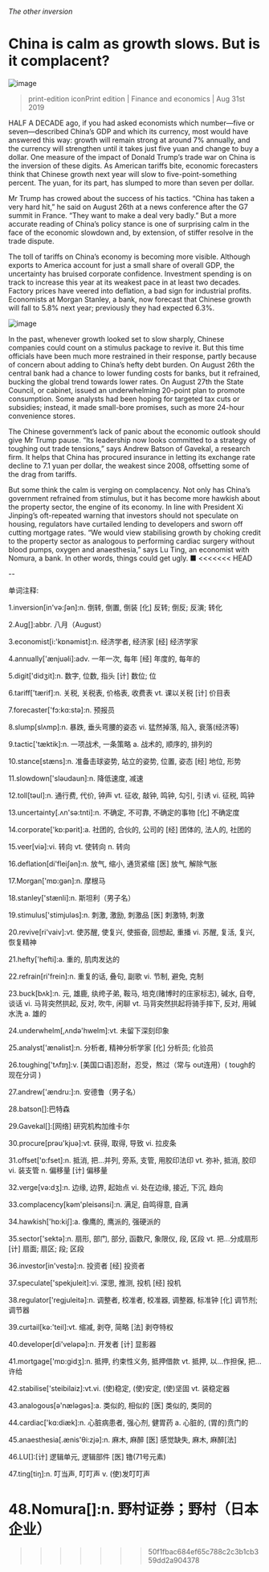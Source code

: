 ###### The other inversion
# China is calm as growth slows. But is it complacent? 
![image](images/20190831_FNP502.jpg) 
> print-edition iconPrint edition | Finance and economics | Aug 31st 2019 
HALF A DECADE ago, if you had asked economists which number—five or seven—described China’s GDP and which its currency, most would have answered this way: growth will remain strong at around 7% annually, and the currency will strengthen until it takes just five yuan and change to buy a dollar. One measure of the impact of Donald Trump’s trade war on China is the inversion of these digits. As American tariffs bite, economic forecasters think that Chinese growth next year will slow to five-point-something percent. The yuan, for its part, has slumped to more than seven per dollar. 
Mr Trump has crowed about the success of his tactics. “China has taken a very hard hit,” he said on August 26th at a news conference after the G7 summit in France. “They want to make a deal very badly.” But a more accurate reading of China’s policy stance is one of surprising calm in the face of the economic slowdown and, by extension, of stiffer resolve in the trade dispute. 
The toll of tariffs on China’s economy is becoming more visible. Although exports to America account for just a small share of overall GDP, the uncertainty has bruised corporate confidence. Investment spending is on track to increase this year at its weakest pace in at least two decades. Factory prices have veered into deflation, a bad sign for industrial profits. Economists at Morgan Stanley, a bank, now forecast that Chinese growth will fall to 5.8% next year; previously they had expected 6.3%. 
![image](images/20190831_FNC652.png) 
In the past, whenever growth looked set to slow sharply, Chinese companies could count on a stimulus package to revive it. But this time officials have been much more restrained in their response, partly because of concern about adding to China’s hefty debt burden. On August 26th the central bank had a chance to lower funding costs for banks, but it refrained, bucking the global trend towards lower rates. On August 27th the State Council, or cabinet, issued an underwhelming 20-point plan to promote consumption. Some analysts had been hoping for targeted tax cuts or subsidies; instead, it made small-bore promises, such as more 24-hour convenience stores. 
The Chinese government’s lack of panic about the economic outlook should give Mr Trump pause. “Its leadership now looks committed to a strategy of toughing out trade tensions,” says Andrew Batson of Gavekal, a research firm. It helps that China has procured insurance in letting its exchange rate decline to 7.1 yuan per dollar, the weakest since 2008, offsetting some of the drag from tariffs. 
But some think the calm is verging on complacency. Not only has China’s government refrained from stimulus, but it has become more hawkish about the property sector, the engine of its economy. In line with President Xi Jinping’s oft-repeated warning that investors should not speculate on housing, regulators have curtailed lending to developers and sworn off cutting mortgage rates. “We would view stabilising growth by choking credit to the property sector as analogous to performing cardiac surgery without blood pumps, oxygen and anaesthesia,” says Lu Ting, an economist with Nomura, a bank. In other words, things could get ugly. ■ 
<<<<<<< HEAD
-- 
 单词注释:
1.inversion[in'vә:ʃәn]:n. 倒转, 倒置, 倒装 [化] 反转; 倒反; 反演; 转化 
2.Aug[]:abbr. 八月（August） 
3.economist[i:'kɒnәmist]:n. 经济学者, 经济家 [经] 经济学家 
4.annually['ænjuәli]:adv. 一年一次, 每年 [经] 年度的, 每年的 
5.digit['didʒit]:n. 数字, 位数, 指头 [计] 数位; 位 
6.tariff['tærif]:n. 关税, 关税表, 价格表, 收费表 vt. 课以关税 [计] 价目表 
7.forecaster['fɔ:kɑ:stә]:n. 预报员 
8.slump[slʌmp]:n. 暴跌, 垂头弯腰的姿态 vi. 猛然掉落, 陷入, 衰落(经济等) 
9.tactic['tæktik]:n. 一项战术, 一条策略 a. 战术的, 顺序的, 排列的 
10.stance[stæns]:n. 准备击球姿势, 站立的姿势, 位置, 姿态 [经] 地位, 形势 
11.slowdown['slәudaun]:n. 降低速度, 减速 
12.toll[tәul]:n. 通行费, 代价, 钟声 vt. 征收, 敲钟, 鸣钟, 勾引, 引诱 vi. 征税, 鸣钟 
13.uncertainty[.ʌn'sә:tnti]:n. 不确定, 不可靠, 不确定的事物 [化] 不确定度 
14.corporate['kɒ:pәrit]:a. 社团的, 合伙的, 公司的 [经] 团体的, 法人的, 社团的 
15.veer[viә]:vi. 转向 vt. 使转向 n. 转向 
16.deflation[di'fleiʃәn]:n. 放气, 缩小, 通货紧缩 [医] 放气, 解除气胀 
17.Morgan['mɒ:gәn]:n. 摩根马 
18.stanley['stænli]:n. 斯坦利（男子名） 
19.stimulus['stimjulәs]:n. 刺激, 激励, 刺激品 [医] 刺激特, 刺激 
20.revive[ri'vaiv]:vt. 使苏醒, 使复兴, 使振奋, 回想起, 重播 vi. 苏醒, 复活, 复兴, 恢复精神 
21.hefty['hefti]:a. 重的, 肌肉发达的 
22.refrain[ri'frein]:n. 重复的话, 叠句, 副歌 vi. 节制, 避免, 克制 
23.buck[bʌk]:n. 元, 雄鹿, 纨绔子弟, 鞍马, 培克(赌博时的庄家标志), 碱水, 自夸, 谈话 vi. 马背突然拱起, 反对, 吹牛, 闲聊 vt. 马背突然拱起将骑手摔下, 反对, 用碱水洗 a. 雄的 
24.underwhelm[,ʌndә'hwelm]:vt. 未留下深刻印象 
25.analyst['ænәlist]:n. 分析者, 精神分析学家 [化] 分析员; 化验员 
26.toughing['tʌfɪŋ]:v. [美国口语]忍耐，忍受，熬过（常与 out连用）( tough的现在分词 ) 
27.andrew['ændru:]:n. 安德鲁（男子名） 
28.batson[]:巴特森 
29.Gavekal[]:[网络] 研究机构加维卡尔 
30.procure[prәu'kjuә]:vt. 获得, 取得, 导致 vi. 拉皮条 
31.offset['ɒ:fset]:n. 抵消, 把...并列, 旁系, 支管, 用胶印法印 vt. 弥补, 抵消, 胶印 vi. 装支管 n. 偏移量 [计] 偏移量 
32.verge[vә:dʒ]:n. 边缘, 边界, 起始点 vi. 处在边缘, 接近, 下沉, 趋向 
33.complacency[kәm'pleisәnsi]:n. 满足, 自鸣得意, 自满 
34.hawkish['hɒ:kiʃ]:a. 像鹰的, 鹰派的, 强硬派的 
35.sector['sektә]:n. 扇形, 部门, 部分, 函数尺, 象限仪, 段, 区段 vt. 把...分成扇形 [计] 扇面; 扇区; 段; 区段 
36.investor[in'vestә]:n. 投资者 [经] 投资者 
37.speculate['spekjuleit]:vi. 深思, 推测, 投机 [经] 投机 
38.regulator['regjuleitә]:n. 调整者, 校准者, 校准器, 调整器, 标准钟 [化] 调节剂; 调节器 
39.curtail[kә:'teil]:vt. 缩减, 剥夺, 简略 [法] 剥夺特权 
40.developer[di'velәpә]:n. 开发者 [计] 显影器 
41.mortgage['mɒ:gidʒ]:n. 抵押, 约束性义务, 抵押借款 vt. 抵押, 以...作担保, 把...许给 
42.stabilise['steibilaiz]:vt.vi. (使)稳定, (使)安定, (使)坚固 vt. 装稳定器 
43.analogous[ә'nælәgәs]:a. 类似的, 相似的 [医] 类似的, 类同的 
44.cardiac['kɑ:diæk]:n. 心脏病患者, 强心剂, 健胃药 a. 心脏的, (胃的)贲门的 
45.anaesthesia[.ænis'θi:zjә]:n. 麻木, 麻醉 [医] 感觉缺失, 麻木, 麻醉[法] 
46.LU[]:[计] 逻辑单元, 逻辑部件 [医] 镥(71号元素) 
47.ting[tiŋ]:n. 叮当声, 叮叮声 v. (使)发叮叮声 
48.Nomura[]:n. 野村证券；野村（日本企业） 
=======
>>>>>>> 50f1fbac684ef65c788c2c3b1cb359dd2a904378
